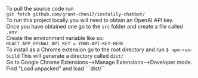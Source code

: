 To pull the source code run  
```git fetch github.com/grant-chen17/instalily-chatbot/```  
To run this project locally you will need to obtain an OpenAI API key.  
Once you have obtained one go to the ```src``` folder and create a file called ```.env```  
Create the environment variable like so:  
```REACT_APP_OPENAI_API_KEY = YOUR-API-KEY-HERE```   
To install as a Chrome extension go to the root directory and run 
```$ npm-run-build```
This will generate a directory called ```dist/```  
Go to Google Chrome Extensions-->Manage Extensions-->Developer mode.  
Find "Load unpacked" and load ```dist/``